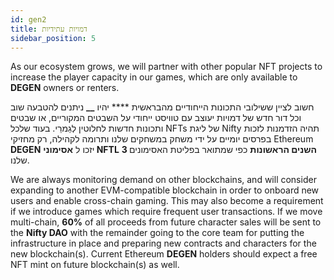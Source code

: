 ```yaml
---
id: gen2
title: דמויות עתידיות
sidebar_position: 5
---
```


As our ecosystem grows, we will partner with other popular NFT projects to increase the player capacity in our games, which are only available to **DEGEN** owners or renters.

חשוב לציין ששילובי התכונות הייחודיים מהבראשית **** יהיו **__** ניתנים להטבעה שוב וכל דור חדש של דמויות יעוצב עם טוויסט ייחודי על השבטים המקוריים, או שבטים ותכונות חדשות לחלוטין לְגַמרֵי. בעוד שלכל NFTs של ליגת Nifty תהיה הזדמנות לזכות בפרסים יומיים על ידי משחק במשחקים שלנו ותרומה לקהילה, רק מחזיקי Ethereum **DEGEN** יזכו ל **אסימוני NFTL** **3 השנים הראשונות** כפי שמתואר בפליטת האסימונים שלנו.

We are always monitoring demand on other blockchains, and will consider expanding to another EVM-compatible blockchain in order to onboard new users and enable cross-chain gaming. This may also become a requirement if we introduce games which require frequent user transactions. If we move multi-chain, **60%** of all proceeds from future character sales will be sent to the **Nifty DAO** with the remainder going to the core team for putting the infrastructure in place and preparing new contracts and characters for the new blockchain(s). Current Ethereum **DEGEN** holders should expect a free NFT mint on future blockchain(s) as well.

